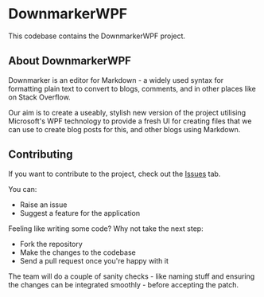 # DownmarkerWPF

This codebase contains the DownmarkerWPF project. 

## About DownmarkerWPF

Downmarker is an editor for Markdown - a widely used syntax for formatting plain text to convert to blogs, comments, and in other places like on Stack Overflow.

Our aim is to create a useably, stylish new version of the project utilising Microsoft's WPF technology to provide a fresh UI for creating files that we can use to create blog posts for this, and other blogs using Markdown.

## Contributing

If you want to contribute to the project, check out the [Issues](https://github.com/Code52/DownmarkerWPF/issues) tab. 

You can:
 - Raise an issue
 - Suggest a feature for the application

Feeling like writing some code? Why not take the next step:

 - Fork the repository
 - Make the changes to the codebase
 - Send a pull request once you're happy with it

The team will do a couple of sanity checks - like naming stuff and ensuring the changes can be integrated smoothly - before accepting the patch.